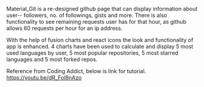 Material_Git is a re-designed github page that can display information about user-- followers, no. of followings, gists
and more.
There is also functionality to see remaining requests user has for that hour, as github allows 60 requests per hour for an ip address.

With the help of fusion charts and react icons the look and functionality of app is enhanced.
4 charts have been used to calculate and display 5 most used languages by user, 5 most popular repositories, 5 most starred languages and 5 most forked repos.

Reference from Coding Addict, below is link for tutorial.
https://youtu.be/dR_Fol8nAzo
